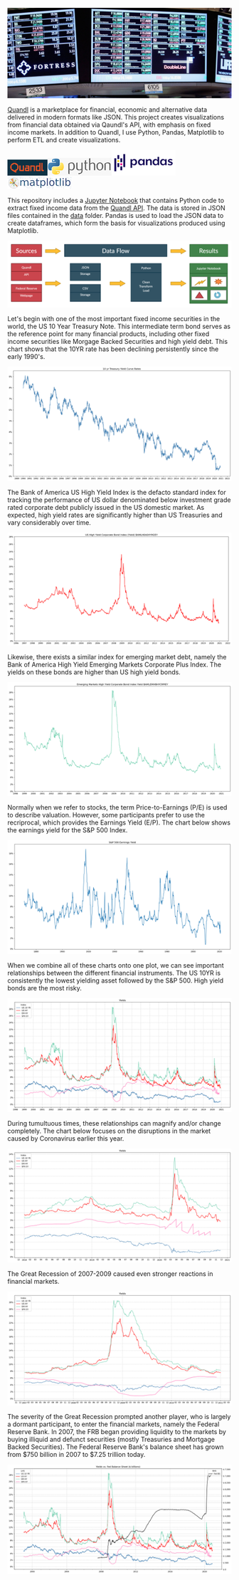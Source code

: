 ![bond_logo.png](img/bond_logo.png)

[Quandl](https://www.quandl.com/) is a marketplace for financial, economic and alternative data delivered in modern formats like JSON. This project creates visualizations from financial data obtained via Qaundl's API, with emphasis on fixed income markets. In addition to Quandl, I use Python, Pandas, Matplotlib to perform ETL and create visualizations. 

![quandl_logo](img/quandl_logo.png)![python_logo](img/python_logo.png)![pandas_logo](img/pandas_logo.png)![matplotlib_logo](img/matplotlib_logo.png)

This repository includes a [Jupyter Notebook](https://github.com/AmitSamra/Bonds/blob/master/bonds.ipynb) that contains Python code to extract fixed income data from the [Quandl API](https://docs.quandl.com/docs/getting-started). The data is stored in JSON files contained in the [data](https://github.com/AmitSamra/Bonds/tree/master/data) folder. Pandas is used to load the JSON data to create dataframes, which form the basis for visualizations produced using Matplotlib. 

![pipeline.png](img/pipeline.png)

Let's begin with one of the most important fixed income securities in the world, the US 10 Year Treasury Note. This intermediate term bond serves as the reference point for many financial products, including other fixed income securities like Morgage Backed Securities and high yield debt. This chart shows that the 10YR rate has been declining persistently since the early 1990's. 

![us_ty_10.png](img/us_ty_10.png)

The Bank of America US High Yield Index is the defacto standard index for tracking the performance of US dollar denominated below investment grade rated corporate debt publicly issued in the US domestic market. As expected, high yield rates are significantly higher than US Treasuries and vary considerably over time. 

![us_hy_corp.png](img/us_hy_corp.png)

Likewise, there exists a similar index for emerging market debt, namely the Bank of America High Yield Emerging Markets Corporate Plus Index. The yields on these bonds are higher than US high yield bonds. 

![em_hy_corp.png](img/em_hy_corp.png)

Normally when we refer to stocks, the term Price-to-Earnings (P/E) is used to describe valuation. However, some participants prefer to use the recriprocal, which provides the Earnings Yield (E/P). The chart below shows the earnings yield for the S&P 500 Index. 

![sp500_ey.png](img/sp500_ey.png)

When we combine all of these charts onto one plot, we can see important relationships between the different financial instruments. The US 10YR is consistently the lowest yielding asset followed by the S&P 500. High yield bonds are the most risky. 

![yields_99.png](img/yields_99.png)

During tumultuous times, these relationships can magnify and/or change completely. The chart below focuses on the disruptions in the market caused by Coronavirus earlier this year. 

![yields_1920.png](img/yields_1920.png)

The Great Recession of 2007-2009 caused even stronger reactions in financial markets.

![yields_0710.png](img/yields_0710.png)

The severity of the Great Recession prompted another player, who is largely a dormant participant, to enter the financial markets, namely the Federal Reserve Bank. In 2007, the FRB began providing liquidity to the markets by buying illiquid and defunct securities (mostly Treasuries and Mortgage Backed Securities). The Federal Reserve Bank's balance sheet has grown from $750 billion in 2007 to $7.25 trillion today. 

![yields_fed_99.png](img/yields_fed_99.png)
